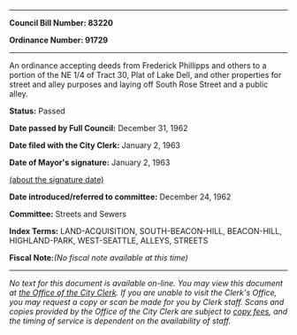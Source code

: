 

********

**Council Bill Number: 83220**
   
**Ordinance Number: 91729**
********

 An ordinance accepting deeds from Frederick Phillipps and others to a portion of the NE 1/4 of Tract 30, Plat of Lake Dell, and other properties for street and alley purposes and laying off South Rose Street and a public alley.

**Status:** Passed
   
**Date passed by Full Council:** December 31, 1962
   
**Date filed with the City Clerk:** January 2, 1963
   
**Date of Mayor's signature:** January 2, 1963
   
[(about the signature date)](/~public/approvaldate.htm)
   
   
   
**Date introduced/referred to committee:** December 24, 1962
   
**Committee:** Streets and Sewers
   
   
**Index Terms:** LAND-ACQUISITION, SOUTH-BEACON-HILL, BEACON-HILL, HIGHLAND-PARK, WEST-SEATTLE, ALLEYS, STREETS

**Fiscal Note:**_(No fiscal note available at this time)_
********

_No text for this document is available on-line. You may view this document at [the Office of the City Clerk](http://www.seattle.gov/leg/clerk/contactUs.htm). If you are unable to visit the Clerk's Office, you may request a copy or scan be made for you by Clerk staff. Scans and copies provided by the Office of the City Clerk are subject to [copy fees](http://clerk.seattle.gov/~public/clerkfees.htm), and the timing of service is dependent on the availability of staff._

